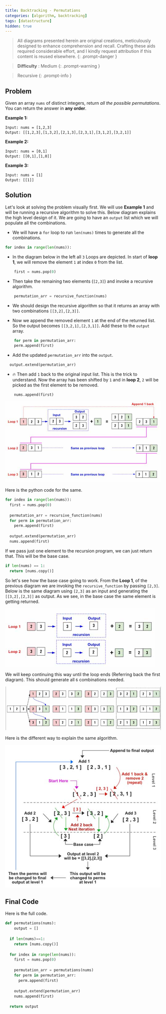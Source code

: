 ```yaml
---
title: Backtracking - Permutations
categories: [algorithm, backtracking]
tags: [datastructure]
hidden: true
---
```


> All diagrams presented herein are original creations, meticulously designed to enhance comprehension and recall. Crafting these aids required considerable effort, and I kindly request attribution if this content is reused elsewhere.
{: .prompt-danger }

> **Difficulty** :  Medium
{: .prompt-warning }

> Recursive 
{: .prompt-info }

## Problem

Given an array `nums` of distinct integers, return *all the possible permutations*. You can return the answer in **any order**.

**Example 1:**

```
Input: nums = [1,2,3]
Output: [[1,2,3],[1,3,2],[2,1,3],[2,3,1],[3,1,2],[3,2,1]]
```

**Example 2:**

```
Input: nums = [0,1]
Output: [[0,1],[1,0]]
```

**Example 3:**

```
Input: nums = [1]
Output: [[1]]
```

## Solution

Let's look at solving the problem visually first. We will use **Example 1** and will be running a recursive algorithm to solve this. Below diagram explains the high level design of it. We are going to have an `output` list which we will populate all the combinations.

- We will have a `for` loop to run `len(nums)` times to generate all the combinations.
```python
for index in range(len(nums)):
```

- In the diagram below in the left all `3` Loops are depicted. In start of **loop 1**, we will remove the element `1` at index `0` from the list.

```python
	first = nums.pop(0)
```

- Then take the remaining two elements (`[2,3]`) and invoke a recursive algorithm. 

```python
	permutation_arr = recursive_function(nums)
```

- We should design the recursive algorithm so that it returns an array with two combinations `[[3,2],[2,3]]`. 

- Now we append the removed element `1` at the end of the returned list. So the output becomes `[[3,2,1],[2,3,1]]`. Add these to the `output` array. 

```python
	for perm in permutation_arr:
    perm.append(first)
```

- Add the updated `permutation_arr` into the `output`.

```python
  output.extend(permutation_arr)
```

- :fire: Then add `1` back to the original input list. This is the trick to understand. Now the array has been shifted by `1` and in **loop 2**, `2` will be picked as the first element to be removed.

```python
	nums.append(first)
```

![image-20240513144233239](../assets/img/image-20240513144233239.jpg)

Here is the python code for the same. 

```python
for index in range(len(nums)):
  first = nums.pop(0)
  
  permutation_arr = recursive_function(nums)
  for perm in permutation_arr:
    perm.append(first)
  
  output.extend(permutation_arr)
  nums.append(first)
```

If we pass just one element to the recursion program, we can just return that. This will be the base case.

```python
if len(nums) == 1:
  return [nums.copy()]
```

So let's see how the base case going to work.  From the **Loop 1**, of the previous diagram we are invoking the `recursive_function` by passing `[2,3]`. Below is the same diagram using `[2,3]` as an input and generating the `[[3,2],[2,3]]` as output. As we see, in the base case the same element is getting returned. 

![image-20240513151244996](../assets/img/image-20240513151244996.jpg)

We will keep continuing this way until the loop ends (Referring back the first diagram). This should generate all `6` combinations needed.

![image-20240513145845591](../assets/img/image-20240513145845591.jpg)

 Here is the different way to explain the same algorithm. 

![image-20240513125524123](../assets/img/image-20240513125524123.jpg)

## Final Code

Here is the full code.

```python
def permutations(nums):
	output = []
  
  if len(nums)==1:
    return [nums.copy()]
  
  for index in range(len(nums)):
    first = nums.pop(0)

    permutation_arr = permutations(nums)
    for perm in permutation_arr:
      perm.append(first)

    output.extend(permutation_arr)
    nums.append(first)
  
  return output
```







